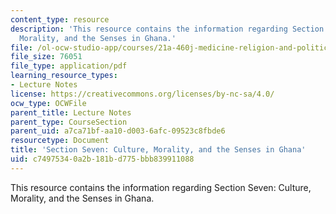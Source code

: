 ```yaml
---
content_type: resource
description: 'This resource contains the information regarding Section Seven: Culture,
  Morality, and the Senses in Ghana.'
file: /ol-ocw-studio-app/courses/21a-460j-medicine-religion-and-politics-in-africa-and-the-african-diaspora-spring-2005/c74975340a2b181bd775bbb839911088_MIT21A_460JS05_4_12_5_460j.pdf
file_size: 76051
file_type: application/pdf
learning_resource_types:
- Lecture Notes
license: https://creativecommons.org/licenses/by-nc-sa/4.0/
ocw_type: OCWFile
parent_title: Lecture Notes
parent_type: CourseSection
parent_uid: a7ca71bf-aa10-d003-6afc-09523c8fbde6
resourcetype: Document
title: 'Section Seven: Culture, Morality, and the Senses in Ghana'
uid: c7497534-0a2b-181b-d775-bbb839911088
---
```

This resource contains the information regarding Section Seven: Culture, Morality, and the Senses in Ghana.